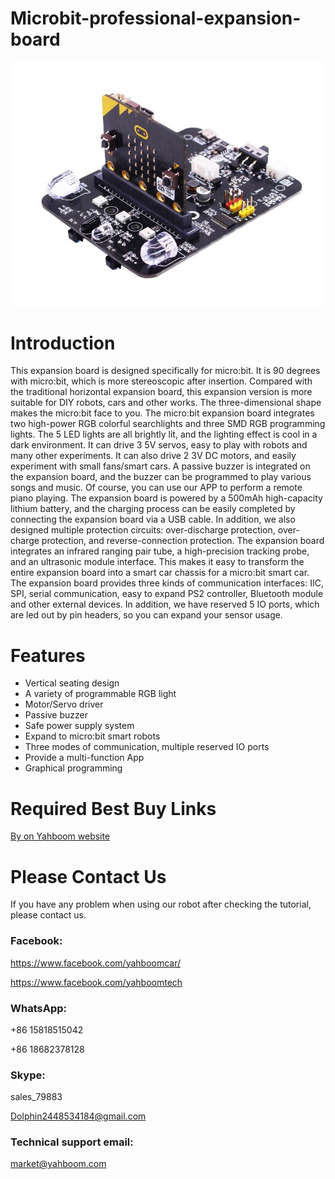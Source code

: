 # Microbit-professional-expansion-board

![](https://github.com/YahboomTechnology/Microbit-professional-expansion-board/blob/master/Professional-expansion.jpg)
# Introduction
This expansion board is designed specifically for micro:bit. It is 90 degrees with micro:bit, which is more stereoscopic after insertion. Compared with the traditional horizontal expansion board, this expansion version is more suitable for DIY robots, cars and other works. The three-dimensional shape makes the micro:bit face to you.
The micro:bit expansion board integrates two high-power RGB colorful searchlights and three SMD RGB programming lights. The 5 LED lights are all brightly lit, and the lighting effect is cool in a dark environment.
It can drive 3 5V servos, easy to play with robots and many other experiments. It can also drive 2 3V DC motors, and easily experiment with small fans/smart cars.
A passive buzzer is integrated on the expansion board, and the buzzer can be programmed to play various songs and music. Of course, you can use our APP to perform a remote piano playing.
The expansion board is powered by a 500mAh high-capacity lithium battery, and the charging process can be easily completed by connecting the expansion board via a USB cable. In addition, we also designed multiple protection circuits: over-discharge protection, over-charge protection, and reverse-connection protection.
The expansion board integrates an infrared ranging pair tube, a high-precision tracking probe, and an ultrasonic module interface. This makes it easy to transform the entire expansion board into a smart car chassis for a micro:bit smart car.
The expansion board provides three kinds of communication interfaces: IIC, SPI, serial communication, easy to expand PS2 controller, Bluetooth module and other external devices. In addition, we have reserved 5 IO ports, which are led out by pin headers, so you can expand your sensor usage.
# Features
* Vertical seating design
* A variety of programmable RGB light
* Motor/Servo driver
* Passive buzzer
* Safe power supply system
* Expand to micro:bit smart robots
* Three modes of communication, multiple reserved IO ports
* Provide a multi-function  App
* Graphical programming

# Required Best Buy Links

[By on Yahboom website](https://category.yahboom.net/products/microbit-expansion-board)

# Please Contact Us
If you have any problem when using our robot after checking the tutorial, please contact us.

### Facebook: 
https://www.facebook.com/yahboomcar/ 
  
https://www.facebook.com/yahboomtech
### WhatsApp:
+86 15818515042

+86 18682378128
### Skype:  
sales_79883

Dolphin2448534184@gmail.com 
### Technical support email: 
market@yahboom.com

